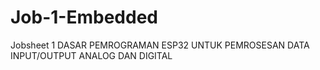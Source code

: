 # Job-1-Embedded
Jobsheet 1 DASAR PEMROGRAMAN ESP32 UNTUK  PEMROSESAN DATA INPUT/OUTPUT ANALOG  DAN DIGITAL
